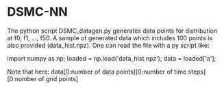 # DSMC-NN
The python script DSMC_datagen.py generates data points for distribution at f0, f1, ..., f50.
A sample of generated data which includes 100 points is also provided (data_hist.npz). One can read the file with a py script like:

import numpy as np;
loaded = np.load('data_hist.npz');
data = loaded['a'];

Note that here:
data[0:number of data points][0:number of time steps][0:number of grid points]
